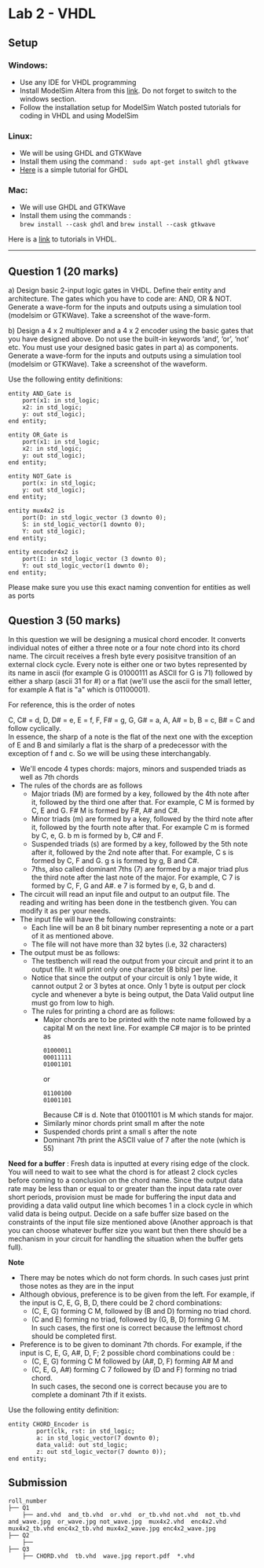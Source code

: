 # Lab 2 - VHDL

## Setup
### Windows: 
- Use any IDE for VHDL programming
- Install ModelSim Altera from this [link](https://www.intel.com/content/www/us/en/software-kit/750637/modelsim-intel-fpgas-standard-edition-software-version-20-1.html). Do not forget to switch to the windows section.
- Follow the installation setup for ModelSim
Watch posted tutorials for coding in VHDL and using ModelSim

### Linux:
- We will be using GHDL and GTKWave
- Install them using the command : ``` sudo apt-get install ghdl gtkwave```
- [Here](https://www.youtube.com/watch?v=j9hya97kRJA) is a simple tutorial for GHDL

### Mac:
- We will use GHDL and GTKWave
- Install them using the commands : </br>
``` brew install --cask ghdl ``` and 
```brew install --cask gtkwave ```

Here is a [link](https://youtube.com/playlist?list=PLw6vmiIQrilSa4Xznu9Zh1ag3klXBscSZ) to tutorials in VHDL. 

-----

## Question 1 (20 marks)
a) Design basic 2-input logic gates in VHDL. Define their entity and architecture. The gates which you have to code are: AND, OR & NOT. Generate a wave-form for the inputs and outputs using a simulation tool (modelsim or GTKWave). Take a screenshot of the wave-form.

b) Design a 4 x 2 multiplexer and a 4 x 2 encoder using the basic gates that you have designed above. Do not use the built-in keywords ‘and’, ‘or’, ‘not’ etc. You must use your designed basic gates in part a) as components. Generate a wave-form for the inputs and outputs using a simulation tool (modelsim or GTKWave). Take a screenshot of the waveform.

Use the following entity definitions:
```
entity AND_Gate is
    port(x1: in std_logic;
    x2: in std_logic;
    y: out std_logic);
end entity;
```
```
entity OR_Gate is
    port(x1: in std_logic;
    x2: in std_logic;
    y: out std_logic);
end entity;
```
```
entity NOT_Gate is
    port(x: in std_logic;
    y: out std_logic);
end entity;
```
```
entity mux4x2 is
    port(D: in std_logic_vector (3 downto 0);
    S: in std_logic_vector(1 downto 0);
    Y: out std_logic);
end entity; 
```
```
entity encoder4x2 is
    port(I: in std_logic_vector (3 downto 0);
    Y: out std_logic_vector(1 downto 0);
end entity;
```

Please make sure you use this exact naming convention for entities as well as ports

## Question 3 (50 marks)
In this question we will be designing a musical chord encoder. It converts individual notes of either a three note or a four note chord into its chord name. The circuit receives a fresh byte every posisitve transition of an external clock cycle. Every note is either one or two bytes represented by its name in ascii (for example G is 01000111 as ASCII for G is 71) followed by either a sharp (ascii 31 for #) or a flat (we'll use the ascii for the small letter, for example A flat is "a" which is 01100001).

For reference, this is the order of notes

C, C# = d, D, D# = e, E = f, F, F# = g, G, G# = a, A, A# = b, B = c, B# = C
and follow cyclically.</br> In essence, the sharp of a note is the flat of the next one with the exception of E and B and similarly a flat is the sharp of a predecessor with the exception of f and c. So we will be using these interchangably. 

- We'll encode 4 types chords: majors, minors and suspended triads as well as 7th chords
- The rules of the chords are as follows
    - Major triads (M) are formed by a key, followed by the 4th note after it, followed by the third one after that. For example, C M is formed by C, E and G. F# M is formed by F#, A# and C#.
    - Minor triads (m) are formed by a key, followed by the third note after it, followed by the fourth note after that. For example C m is formed by C, e, G. b m is formed by b, C# and F.
    - Suspended triads (s) are formed by a key, followed by the 5th note after it, followed by the 2nd note after that. For example, C s is formed by C, F and G. g s is formed by g, B and C#.
    - 7ths, also called dominant 7ths (7) are formed by a major triad plus the third note after the last note of the major. For example, C 7 is formed by C, F, G and A#. e 7  is formed by e, G, b and d.
- The circuit will read an input file and output to an output file. The reading and writing has been done in the testbench given. You can modify it as per your needs. 
- The input file will have the following constraints:
    - Each line will be an 8 bit binary number representing a note or a part of it as mentioned above. 
    - The file will not have more than 32 bytes (i.e, 32 characters)
- The output must be as follows:
    - The testbench will read the output from your circuit and print it to an output file. It will print only one character (8 bits) per line. 
    - Notice that since the output of your circuit is only 1 byte wide, it cannot output 2 or 3 bytes at once. Only 1 byte is output per clock cycle and whenever a byte is being output, the Data Valid output line must go from low to high.
    - The rules for printing a chord are as follows:
        - Major chords are to be printed with the note name followed by a capital M on the next line. For example C# major is to be printed as
          ```
          01000011
          00011111
          01001101
          ```
          or
          ```
          01100100
          01001101
          ```
          Because C# is d. Note that 01001101 is M which stands for major.
        - Similarly minor chords print small m after the note
        - Suspended chords print a small s after the note
        - Dominant 7th print the ASCII value of 7 after the note (which is 55)


**Need for a buffer** : Fresh data is inputted at every rising edge of the clock. You will need to wait to see what the chord is for atleast 2 clock cycles before coming to a conclusion on the chord name. Since the output data rate may be less than or equal to or greater than the input data rate over short periods, provision must be made for buffering the input data and providing a data valid output line which becomes 1 in a clock cycle in which valid data is being output. Decide on a safe buffer size based on the constraints of the input file size mentioned above (Another approach is that you can choose whatever buffer size you want but then there should be a mechanism in your circuit for handling the situation when the buffer gets full).

**Note**</br>
- There may be notes which do not form chords. In such cases just print those notes as they are in the input
- Although obvious, preference is to be given from the left. For example, if the input is C, E, G, B, D, there could be 2 chord combinations:
    - (C, E, G) forming C M, followed by (B and D) forming no triad chord.
    - (C and E) forming no triad, followed by (G, B, D) forming G M.</br>
    In such cases, the first one is correct because the leftmost chord should be completed first.
- Preference is to be given to dominant 7th chords. For example, if the input is C, E, G, A#, D, F; 2 possible chord combinations could be :</br>
    - (C, E, G) forming C M followed by (A#, D, F) forming A# M and
    - (C, E, G, A#) forming C 7 followed by (D and F) forming no triad chord.</br>
In such cases, the second one is correct because you are to complete a dominant 7th if it exists.


Use the following entity definition:
```
entity CHORD_Encoder is
    	port(clk, rst: in std_logic;
    	a: in std_logic_vector(7 downto 0);
    	data_valid: out std_logic;
    	z: out std_logic_vector(7 downto 0));
end entity;
```
## Submission
```
roll_number
├── Q1
    ├── and.vhd  and_tb.vhd  or.vhd  or_tb.vhd not.vhd  not_tb.vhd  and_wave.jpg  or_wave.jpg not_wave.jpg  mux4x2.vhd  enc4x2.vhd  mux4x2_tb.vhd enc4x2_tb.vhd mux4x2_wave.jpg enc4x2_wave.jpg
├── Q2
    ├── 
├── Q3
    ├── CHORD.vhd  tb.vhd  wave.jpg report.pdf  *.vhd

```


